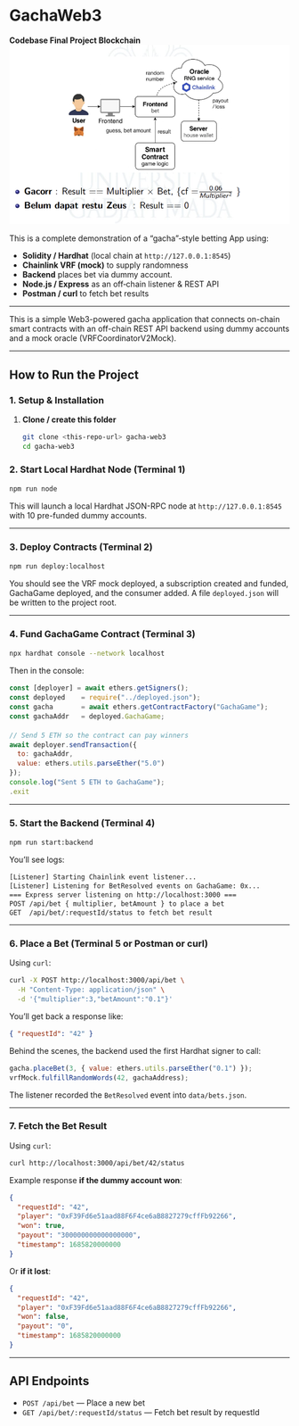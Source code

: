 # GachaWeb3
**Codebase Final Project Blockchain**
![Alt text describing the image](assets/1.png)

This is a complete demonstration of a “gacha”‐style betting App using:

- **Solidity / Hardhat** (local chain at `http://127.0.0.1:8545`)  
- **Chainlink VRF (mock)** to supply randomness
- **Backend** places bet via dummy account. 
- **Node.js / Express** as an off‐chain listener & REST API  
- **Postman / curl** to fetch bet results

---



This is a simple Web3-powered gacha application that connects on-chain smart contracts with an off-chain REST API backend using dummy accounts and a mock oracle (VRFCoordinatorV2Mock).

---

##  How to Run the Project
### 1. Setup & Installation

1. **Clone / create this folder**  
   ```bash
   git clone <this‐repo‐url> gacha‐web3
   cd gacha‐web3
   ```
### 2. Start Local Hardhat Node (Terminal 1)

```bash
npm run node
```

This will launch a local Hardhat JSON-RPC node at `http://127.0.0.1:8545` with 10 pre-funded dummy accounts.

---

### 3. Deploy Contracts (Terminal 2)

```bash
npm run deploy:localhost
```

You should see the VRF mock deployed, a subscription created and funded, GachaGame deployed, and the consumer added. A file `deployed.json` will be written to the project root.

---

### 4. Fund GachaGame Contract (Terminal 3)

```bash
npx hardhat console --network localhost
```

Then in the console:

```js
const [deployer] = await ethers.getSigners();
const deployed    = require("../deployed.json");
const gacha       = await ethers.getContractFactory("GachaGame");
const gachaAddr   = deployed.GachaGame;

// Send 5 ETH so the contract can pay winners
await deployer.sendTransaction({
  to: gachaAddr,
  value: ethers.utils.parseEther("5.0")
});
console.log("Sent 5 ETH to GachaGame");
.exit
```

---

### 5. Start the Backend (Terminal 4)

```bash
npm run start:backend
```

You’ll see logs:

```
[Listener] Starting Chainlink event listener...
[Listener] Listening for BetResolved events on GachaGame: 0x...
=== Express server listening on http://localhost:3000 ===
POST /api/bet { multiplier, betAmount } to place a bet
GET  /api/bet/:requestId/status to fetch bet result
```

---

### 6. Place a Bet (Terminal 5 or Postman or curl)

Using `curl`:

```bash
curl -X POST http://localhost:3000/api/bet \
  -H "Content-Type: application/json" \
  -d '{"multiplier":3,"betAmount":"0.1"}'
```

You’ll get back a response like:

```json
{ "requestId": "42" }
```

Behind the scenes, the backend used the first Hardhat signer to call:

```js
gacha.placeBet(3, { value: ethers.utils.parseEther("0.1") });
vrfMock.fulfillRandomWords(42, gachaAddress);
```

The listener recorded the `BetResolved` event into `data/bets.json`.

---

### 7. Fetch the Bet Result

Using `curl`:

```bash
curl http://localhost:3000/api/bet/42/status
```

Example response **if the dummy account won**:

```json
{
  "requestId": "42",
  "player": "0xF39Fd6e51aad88F6F4ce6aB8827279cffFb92266",
  "won": true,
  "payout": "300000000000000000",
  "timestamp": 1685820000000
}
```

Or **if it lost**:

```json
{
  "requestId": "42",
  "player": "0xF39Fd6e51aad88F6F4ce6aB8827279cffFb92266",
  "won": false,
  "payout": "0",
  "timestamp": 1685820000000
}
```

---

## API Endpoints

* `POST /api/bet` — Place a new bet
* `GET /api/bet/:requestId/status` — Fetch bet result by requestId

